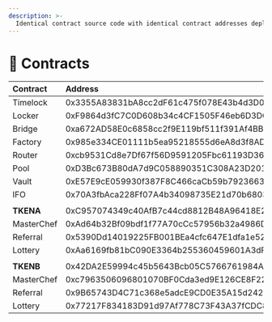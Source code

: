 ```yaml
---
description: >-
  Identical contract source code with identical contract addresses deployed on all chains
---
```


# 📑 Contracts

| **Contract** | Address | BSC | Heco | Polygon | Fantom |
| :--- | :--- | :---: | :---: | :---: | :---: |
| Timelock | 0x3355A83831bA8cc2dF61c475f078E43b4d3D0E4e | [view](https://testnet.bscscan.com/address/0x3355A83831bA8cc2dF61c475f078E43b4d3D0E4e#code) | [view](https://testnet.hecoinfo.com/address/0x3355A83831bA8cc2dF61c475f078E43b4d3D0E4e#code) | [view](https://mumbai.polygonscan.com/address/0x3355A83831bA8cc2dF61c475f078E43b4d3D0E4e#code) | [view](https://testnet.ftmscan.com/address/0x3355A83831bA8cc2dF61c475f078E43b4d3D0E4e#code) |
| Locker | 0xF9864d3fC7C0D608b34c4CF1505F46eb6D3DC66b | [view](https://testnet.bscscan.com/address/0xF9864d3fC7C0D608b34c4CF1505F46eb6D3DC66b#code) | [view](https://testnet.hecoinfo.com/address/0xF9864d3fC7C0D608b34c4CF1505F46eb6D3DC66b#code) | [view](https://mumbai.polygonscan.com/address/0xF9864d3fC7C0D608b34c4CF1505F46eb6D3DC66b#code) | [view](https://testnet.ftmscan.com/address/0xF9864d3fC7C0D608b34c4CF1505F46eb6D3DC66b#code) |
| Bridge | 0xa672AD58E0c6858cc2f9E119bf511f391Af4BBbE | [view](https://testnet.bscscan.com/address/0xa672AD58E0c6858cc2f9E119bf511f391Af4BBbE#code) | [view](https://testnet.hecoinfo.com/address/0xa672AD58E0c6858cc2f9E119bf511f391Af4BBbE#code) | [view](https://mumbai.polygonscan.com/address/0xa672AD58E0c6858cc2f9E119bf511f391Af4BBbE#code) | [view](https://testnet.ftmscan.com/address/0xa672AD58E0c6858cc2f9E119bf511f391Af4BBbE#code) |
| Factory | 0x985e334CE01111b5ea95218555d6eA8d3f8AD80F | [view](https://testnet.bscscan.com/address/0x985e334CE01111b5ea95218555d6eA8d3f8AD80F#code) | [view](https://testnet.hecoinfo.com/address/0x985e334CE01111b5ea95218555d6eA8d3f8AD80F#code) | [view](https://mumbai.polygonscan.com/address/0x985e334CE01111b5ea95218555d6eA8d3f8AD80F#code) | [view](https://testnet.ftmscan.com/address/0x985e334CE01111b5ea95218555d6eA8d3f8AD80F#code) |
| Router | 0xcb9531Cd8e7Df67f56D9591205Fbc61193D367C5 | [view](https://testnet.bscscan.com/address/0xcb9531Cd8e7Df67f56D9591205Fbc61193D367C5#code) | [view](https://testnet.hecoinfo.com/address/0xcb9531Cd8e7Df67f56D9591205Fbc61193D367C5#code) | [view](https://mumbai.polygonscan.com/address/0xcb9531Cd8e7Df67f56D9591205Fbc61193D367C5#code) | [view](https://testnet.ftmscan.com/address/0xcb9531Cd8e7Df67f56D9591205Fbc61193D367C5#code) |
| Pool | 0xD3Bc673B80dA7d9C058890351C308A23D2014cBD | [view](https://testnet.bscscan.com/address/0xD3Bc673B80dA7d9C058890351C308A23D2014cBD#code) | [view](https://testnet.hecoinfo.com/address/0xD3Bc673B80dA7d9C058890351C308A23D2014cBD#code) | [view](https://mumbai.polygonscan.com/address/0xD3Bc673B80dA7d9C058890351C308A23D2014cBD#code) | [view](https://testnet.ftmscan.com/address/0xD3Bc673B80dA7d9C058890351C308A23D2014cBD#code) |
| Vault | 0xE57E9cE059930f387F8C466caCb59b792366372A | [view](https://testnet.bscscan.com/address/0xE57E9cE059930f387F8C466caCb59b792366372A#code) | [view](https://testnet.hecoinfo.com/address/0xE57E9cE059930f387F8C466caCb59b792366372A#code) | [view](https://mumbai.polygonscan.com/address/0xE57E9cE059930f387F8C466caCb59b792366372A#code) | [view](https://testnet.ftmscan.com/address/0xE57E9cE059930f387F8C466caCb59b792366372A#code) |
| IFO | 0x70A3fbAca228Ff07A4b34098735E21d70b680339 | [view](https://testnet.bscscan.com/address/0x70A3fbAca228Ff07A4b34098735E21d70b680339#code) | [view](https://testnet.hecoinfo.com/address/0x70A3fbAca228Ff07A4b34098735E21d70b680339#code) | [view](https://mumbai.polygonscan.com/address/0x70A3fbAca228Ff07A4b34098735E21d70b680339#code) | [view](https://testnet.ftmscan.com/address/0x70A3fbAca228Ff07A4b34098735E21d70b680339#code) |
|  |  |  |  |  |  |
| **TKENA** | 0xC957074349c40AfB7c44cd8812B48A96418E2Ec5 | [view](https://testnet.bscscan.com/address/0xC957074349c40AfB7c44cd8812B48A96418E2Ec5#code) | [view](https://testnet.hecoinfo.com/address/0xC957074349c40AfB7c44cd8812B48A96418E2Ec5#code) | [view](https://mumbai.polygonscan.com/address/0xC957074349c40AfB7c44cd8812B48A96418E2Ec5#code) | [view](https://testnet.ftmscan.com/address/0xC957074349c40AfB7c44cd8812B48A96418E2Ec5#code) |
| MasterChef | 0xAd64b32Bf09bdf1f77A70cCc57956b32a4986D7E | [view](https://testnet.bscscan.com/address/0xAd64b32Bf09bdf1f77A70cCc57956b32a4986D7E#code) | [view](https://testnet.hecoinfo.com/address/0xAd64b32Bf09bdf1f77A70cCc57956b32a4986D7E#code) | [view](https://mumbai.polygonscan.com/address/0xAd64b32Bf09bdf1f77A70cCc57956b32a4986D7E#code) | [view](https://testnet.ftmscan.com/address/0xAd64b32Bf09bdf1f77A70cCc57956b32a4986D7E#code) |
| Referral | 0x5390Dd14019225FB001BEa4cfc647E1dfa1e5251 | [view](https://testnet.bscscan.com/address/0x5390Dd14019225FB001BEa4cfc647E1dfa1e5251#code) | [view](https://testnet.hecoinfo.com/address/0x5390Dd14019225FB001BEa4cfc647E1dfa1e5251#code) | [view](https://mumbai.polygonscan.com/address/0x5390Dd14019225FB001BEa4cfc647E1dfa1e5251#code) | [view](https://testnet.ftmscan.com/address/0x5390Dd14019225FB001BEa4cfc647E1dfa1e5251#code) |
| Lottery | 0xAa6169fb81bC090E3364b255360459601A3dF7B3 | [view](https://testnet.bscscan.com/address/0xAa6169fb81bC090E3364b255360459601A3dF7B3#code) | [view](https://testnet.hecoinfo.com/address/0xAa6169fb81bC090E3364b255360459601A3dF7B3#code) | [view](https://mumbai.polygonscan.com/address/0xAa6169fb81bC090E3364b255360459601A3dF7B3#code) | [view](https://testnet.ftmscan.com/address/0xAa6169fb81bC090E3364b255360459601A3dF7B3#code) |
|  |  |  |  |  |  |
| **TKENB** | 0x42DA2E59994c45b5643Bcb05C5766761984A3D39 | [view](https://testnet.bscscan.com/address/0x42DA2E59994c45b5643Bcb05C5766761984A3D39#code) | [view](https://testnet.hecoinfo.com/address/0x42DA2E59994c45b5643Bcb05C5766761984A3D39#code) | [view](https://mumbai.polygonscan.com/address/0x42DA2E59994c45b5643Bcb05C5766761984A3D39#code) | [view](https://testnet.ftmscan.com/address/0x42DA2E59994c45b5643Bcb05C5766761984A3D39#code) |
| MasterChef | 0xc7963506096801070BF0Cda3ed9E126CE8F228fE | [view](https://testnet.bscscan.com/address/0xc7963506096801070BF0Cda3ed9E126CE8F228fE#code) | [view](https://testnet.hecoinfo.com/address/0xc7963506096801070BF0Cda3ed9E126CE8F228fE#code) | [view](https://mumbai.polygonscan.com/address/0xc7963506096801070BF0Cda3ed9E126CE8F228fE#code) | [view](https://testnet.ftmscan.com/address/0xc7963506096801070BF0Cda3ed9E126CE8F228fE#code) |
| Referral | 0x9B65743D4C71c368e5adcE9CD0E35A15d2428dC7 | [view](https://testnet.bscscan.com/address/0x9B65743D4C71c368e5adcE9CD0E35A15d2428dC7#code) | [view](https://testnet.hecoinfo.com/address/0x9B65743D4C71c368e5adcE9CD0E35A15d2428dC7#code) | [view](https://mumbai.polygonscan.com/address/0x9B65743D4C71c368e5adcE9CD0E35A15d2428dC7#code) | [view](https://testnet.ftmscan.com/address/0x9B65743D4C71c368e5adcE9CD0E35A15d2428dC7#code) |
| Lottery | 0x77217F834183D91d97Af778C73F43A37fCDC8e36 | [view](https://testnet.bscscan.com/address/0x77217F834183D91d97Af778C73F43A37fCDC8e36#code) | [view](https://testnet.hecoinfo.com/address/0x77217F834183D91d97Af778C73F43A37fCDC8e36#code) | [view](https://mumbai.polygonscan.com/address/0x77217F834183D91d97Af778C73F43A37fCDC8e36#code) | [view](https://testnet.ftmscan.com/address/0x77217F834183D91d97Af778C73F43A37fCDC8e36#code) |


